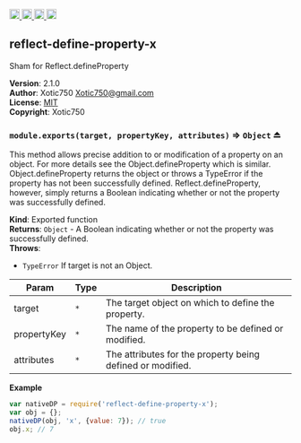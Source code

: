 <a href="https://travis-ci.org/Xotic750/reflect-define-property-x"
   title="Travis status">
<img
   src="https://travis-ci.org/Xotic750/reflect-define-property-x.svg?branch=master"
   alt="Travis status" height="18"/>
</a>
<a href="https://david-dm.org/Xotic750/reflect-define-property-x"
   title="Dependency status">
<img src="https://david-dm.org/Xotic750/reflect-define-property-x.svg"
   alt="Dependency status" height="18"/>
</a>
<a href="https://david-dm.org/Xotic750/reflect-define-property-x#info=devDependencies"
   title="devDependency status">
<img src="https://david-dm.org/Xotic750/reflect-define-property-x/dev-status.svg"
   alt="devDependency status" height="18"/>
</a>
<a href="https://badge.fury.io/js/reflect-define-property-x" title="npm version">
<img src="https://badge.fury.io/js/reflect-define-property-x.svg"
   alt="npm version" height="18"/>
</a>
<a name="module_reflect-define-property-x"></a>

## reflect-define-property-x
Sham for Reflect.defineProperty

**Version**: 2.1.0  
**Author**: Xotic750 <Xotic750@gmail.com>  
**License**: [MIT](&lt;https://opensource.org/licenses/MIT&gt;)  
**Copyright**: Xotic750  
<a name="exp_module_reflect-define-property-x--module.exports"></a>

### `module.exports(target, propertyKey, attributes)` ⇒ <code>Object</code> ⏏
This method allows precise addition to or modification of a property on an object.
For more details see the Object.defineProperty which is similar.
Object.defineProperty returns the object or throws a TypeError if the property
has not been successfully defined. Reflect.defineProperty, however, simply returns
a Boolean indicating whether or not the property was successfully defined.

**Kind**: Exported function  
**Returns**: <code>Object</code> - A Boolean indicating whether or not the property was successfully defined.  
**Throws**:

- <code>TypeError</code> If target is not an Object.


| Param | Type | Description |
| --- | --- | --- |
| target | <code>\*</code> | The target object on which to define the property. |
| propertyKey | <code>\*</code> | The name of the property to be defined or modified. |
| attributes | <code>\*</code> | The attributes for the property being defined or modified. |

**Example**  
```js
var nativeDP = require('reflect-define-property-x');
var obj = {};
nativeDP(obj, 'x', {value: 7}); // true
obj.x; // 7
```
